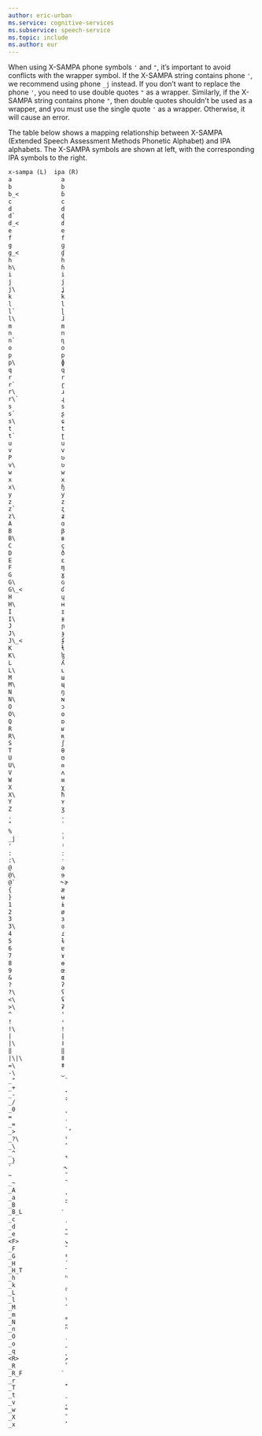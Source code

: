 ```yaml
---
author: eric-urban
ms.service: cognitive-services
ms.subservice: speech-service
ms.topic: include
ms.author: eur
---
```


When using X-SAMPA phone symbols `'` and `"`, it’s important to avoid conflicts with the wrapper symbol. If the X-SAMPA string contains phone `'`, we recommend using phone `_j` instead. If you don’t want to replace the phone `'`, you need to use double quotes `"` as a wrapper. Similarly, if the X-SAMPA string contains phone `"`, then double quotes shouldn't be used as a wrapper, and you must use the single quote `'` as a wrapper. Otherwise, it will cause an error.

The table below shows a mapping relationship between X-SAMPA (Extended Speech Assessment Methods Phonetic Alphabet) and IPA alphabets. The X-SAMPA symbols are shown at left, with the corresponding IPA symbols to the right.

```txt
x-sampa (L)  ipa (R)
a	           a
b	           b
b_<	           ɓ
c	           c
d	           d
d`	           ɖ
d_<	           ɗ
e	           e
f	           f
g	           ɡ
g_<	           ɠ
h	           h
h\	           ɦ
i	           i
j	           j
j\	           ʝ
k	           k
l	           l
l`	           ɭ
l\	           ɺ
m	           m
n	           n
n`	           ɳ
o	           o
p	           p
p\	           ɸ
q	           q
r	           r
r`	           ɽ
r\	           ɹ
r\`	           ɻ
s	           s
s`	           ʂ
s\	           ɕ
t	           t
t`	           ʈ
u	           u
v	           v
P	           ʋ
v\	           ʋ
w	           w
x	           x
x\	           ɧ
y	           y
z	           z
z`	           ʐ
z\	           ʑ
A	           ɑ
B	           β
B\	           ʙ
C	           ç
D	           ð
E	           ɛ
F	           ɱ
G	           ɣ
G\	           ɢ
G\_<	       ʛ
H	           ɥ
H\	           ʜ
I	           ɪ
I\	           ᵻ
J	           ɲ
J\	           ɟ
J\_<	       ʄ
K	           ɬ
K\	           ɮ
L	           ʎ
L\	           ʟ
M	           ɯ
M\	           ɰ
N	           ŋ
N\	           ɴ
O	           ɔ
O\	           ʘ
Q	           ɒ
R	           ʁ
R\	           ʀ
S	           ʃ
T	           θ
U	           ʊ
U\	           ᵿ
V	           ʌ
W	           ʍ
X	           χ
X\	           ħ
Y	           ʏ
Z	           ʒ
.	           .
"	           ˈ
%	           ˌ
_j	           ʲ
'	           ʲ
:	           ː
:\	           ˑ
@	           ə
@\	           ɘ
@`	           ˞ɚ
{	           æ
}	           ʉ
1	           ɨ
2	           ø
3	           ɜ
3\	           ɞ
4	           ɾ
5	           ɫ
6	           ɐ
7	           ɤ
8	           ɵ
9	           œ
&	           ɶ
?	           ʔ
?\	           ʕ
<\	           ʢ
>\	           ʡ
^	           ꜛ
!	           ꜜ
!\	           ǃ
|	           |
|\	           ǀ
‖	           ‖
|\|\	       ǁ
=\	           ǂ
-\	           ‿
_"             	̈    
_+             	̟ 
_-             	̠  
_/              ̌ 
_0             	̥
=              	̩
_=             	̩  
_>               ʼ
_?\            	ˤ
_\             	̂
_^             	̯ 
_}             	̚
`               ˞
~              	̃  
_~             	̃
_A             	̘
_a             	̺
_B             	̏
_B_L           	᷅
_c             	̜
_d             	̪
_e             	̴
<F>            	↘
_F             	̂
_G             	ˠ
_H             	́
_H_T             ᷄
_h             	ʰ
_k             	̰
_L             	̀`
_l             	ˡ
_M             	̄
_m             	̻
_N             	̼ 
_n             	ⁿ
_O             	̹
_o             	̞
_q             	̙
<R>            	↗
_R             	̌
_R_F           	᷈
_r             	̝
_T             	̋
_t             	̤
_v             	̬
_w             	ʷ
_X             	̆
_x             	̽ 
```
